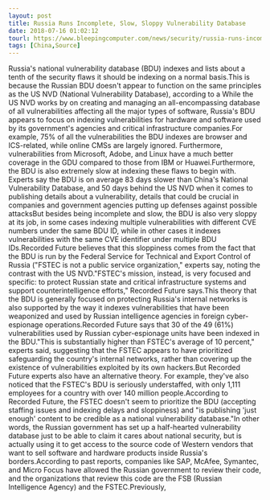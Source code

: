 ```yaml
---
layout: post
title: Russia Runs Incomplete, Slow, Sloppy Vulnerability Database
date: 2018-07-16 01:02:12
tourl: https://www.bleepingcomputer.com/news/security/russia-runs-incomplete-slow-sloppy-vulnerability-database/
tags: [China,Source]
---
```

Russia's national vulnerability database (BDU) indexes and lists about a tenth of the security flaws it should be indexing on a normal basis.This is because the Russian BDU doesn't appear to function on the same principles as the US NVD (National Vulnerability Database), according to a While the US NVD works by on creating and managing an all-encompassing database of all vulnerabilities affecting all the major types of software, Russia's BDU appears to focus on indexing vulnerabilities for hardware and software used by its government's agencies and critical infrastructure companies.For example, 75% of all the vulnerabilities the BDU indexes are browser and ICS-related, while online CMSs are largely ignored. Furthermore, vulnerabilities from Microsoft, Adobe, and Linux have a much better coverage in the GDU compared to those from IBM or Huawei.Furthermore, the BDU is also extremely slow at indexing these flaws to begin with. Experts say the BDU is on average 83 days slower than China's National Vulnerability Database, and 50 days behind the US NVD when it comes to publishing details about a vulnerability, details that could be crucial in companies and government agencies putting up defenses against possible attacksBut besides being incomplete and slow, the BDU is also very sloppy at its job, in some cases indexing multiple vulnerabilities with different CVE numbers under the same BDU ID, while in other cases it indexes vulnerabilities with the same CVE identifier under multiple BDU IDs.Recorded Future believes that this sloppiness comes from the fact that the BDU is run by the Federal Service for Technical and Export Control of Russia ("FSTEC is not a public service organization," experts say, noting the contrast with the US NVD."FSTEC's mission, instead, is very focused and specific: to protect Russian state and critical infrastructure systems and support counterintelligence efforts," Recorded Future says.This theory that the BDU is generally focused on protecting Russia's internal networks is also supported by the way it indexes vulnerabilities that have been weaponized and used by Russian intelligence agencies in foreign cyber-espionage operations.Recorded Future says that 30 of the 49 (61%) vulnerabilities used by Russian cyber-espionage units have been indexed in the BDU."This is substantially higher than FSTEC's average of 10 percent," experts said, suggesting that the FSTEC appears to have prioritized safeguarding the country's internal networks, rather than covering up the existence of vulnerabilities exploited by its own hackers.But Recorded Future experts also have an alternative theory. For example, they've also noticed that the FSTEC's BDU is seriously understaffed, with only 1,111 employees for a country with over 140 million people.According to Recorded Future, the FSTEC doesn't seem to prioritize the BDU (accepting staffing issues and indexing delays and sloppiness) and "is publishing 'just enough' content to be credible as a national vulnerability database."In other words, the Russian government has set up a half-hearted vulnerability database just to be able to claim it cares about national security, but is actually using it to get access to the source code of Western vendors that want to sell software and hardware products inside Russia's borders.According to past reports, companies like SAP, McAfee, Symantec, and Micro Focus have allowed the Russian government to review their code, and the organizations that review this code are the FSB (Russian Intelligence Agency) and the FSTEC.Previously, 